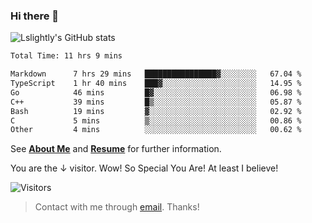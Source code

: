 ### Hi there 👋

![Lslightly's GitHub stats](https://github-readme-stats.vercel.app/api?username=lslightly&show_icons=true&theme=transparent)

<!--START_SECTION:waka-->

```txt
Total Time: 11 hrs 9 mins

Markdown      7 hrs 29 mins   ████████████████▓░░░░░░░░   67.04 %
TypeScript    1 hr 40 mins    ███▓░░░░░░░░░░░░░░░░░░░░░   14.95 %
Go            46 mins         █▓░░░░░░░░░░░░░░░░░░░░░░░   06.98 %
C++           39 mins         █▒░░░░░░░░░░░░░░░░░░░░░░░   05.87 %
Bash          19 mins         ▓░░░░░░░░░░░░░░░░░░░░░░░░   02.92 %
C             5 mins          ▒░░░░░░░░░░░░░░░░░░░░░░░░   00.86 %
Other         4 mins          ░░░░░░░░░░░░░░░░░░░░░░░░░   00.62 %
```

<!--END_SECTION:waka-->

See [**About Me**](https://lslightly.github.io/about) and [**Resume**](https://github.com/Lslightly/resume) for further information.

You are the ↓ visitor. Wow! So Special You Are! At least I believe!

![Visitors](https://api.visitorbadge.io/api/visitors?path=https%3A%2F%2Fgithub.com%2FLslightly&countColor=%23f47373)

> Contact with me through [email](mailto:lqw332664203@mail.ustc.edu.cn). Thanks!
